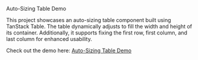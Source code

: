 Auto-Sizing Table Demo

This project showcases an auto-sizing table component built using TanStack Table. The table dynamically adjusts to fill the width and height of its container. Additionally, it supports fixing the first row, first column, and last column for enhanced usability.

Check out the demo here: [Auto-Sizing Table Demo](https://wangshushuo.github.io/auto-size-table/)